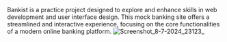 Bankist is a practice project designed to explore and enhance skills in web development and user interface design. This mock banking site offers a streamlined and interactive experience, focusing on the core functionalities of a modern online banking platform.
![Screenshot_8-7-2024_23123_](https://github.com/user-attachments/assets/dcfdace1-2b29-43a3-9678-2c594bb9ef9e)
